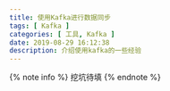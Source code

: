 ```yaml
---
title: 使用Kafka进行数据同步
tags: [ Kafka ]
categories: [ 工具, Kafka ]
date: 2019-08-29 16:12:38
description: 介绍使用kafka的一些经验
---
```


{% note info %}
挖坑待填
{% endnote %}
